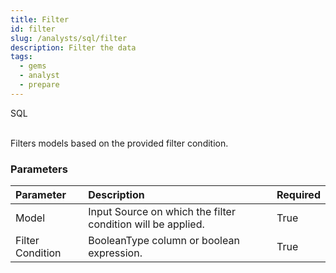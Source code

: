 ```yaml
---
title: Filter
id: filter
slug: /analysts/sql/filter
description: Filter the data
tags:
  - gems
  - analyst
  - prepare
---
```


<span class="badge">SQL</span><br/><br/>

Filters models based on the provided filter condition.

### Parameters

| Parameter        | Description                                                 | Required |
| :--------------- | :---------------------------------------------------------- | :------- |
| Model            | Input Source on which the filter condition will be applied. | True     |
| Filter Condition | BooleanType column or boolean expression.                   | True     |
